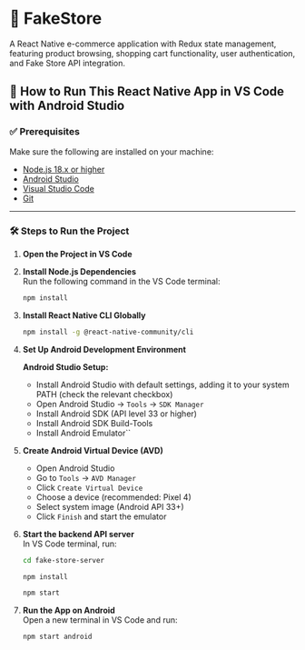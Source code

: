 # 🛒 FakeStore  

A React Native e-commerce application with Redux state management, featuring product browsing, shopping cart functionality, user authentication, and Fake Store API integration.

## 🚀 How to Run This React Native App in VS Code with Android Studio

### ✅ Prerequisites  

Make sure the following are installed on your machine:

- [Node.js 18.x or higher](https://nodejs.org/)  
- [Android Studio](https://developer.android.com/studio)  
- [Visual Studio Code](https://code.visualstudio.com/)  
- [Git](https://git-scm.com/)

---

### 🛠️ Steps to Run the Project

1. **Open the Project in VS Code**  

2. **Install Node.js Dependencies**  
   Run the following command in the VS Code terminal:

   ```bash
   npm install
   ```

3. **Install React Native CLI Globally**  

   ```bash
   npm install -g @react-native-community/cli
   ```

4. **Set Up Android Development Environment**  

   **Android Studio Setup:**
   - Install Android Studio with default settings, adding it to your system PATH (check the relevant checkbox)
   - Open Android Studio → `Tools` → `SDK Manager`
   - Install Android SDK (API level 33 or higher)
   - Install Android SDK Build-Tools
   - Install Android Emulator``

5. **Create Android Virtual Device (AVD)**  
   - Open Android Studio
   - Go to `Tools` → `AVD Manager`
   - Click `Create Virtual Device`
   - Choose a device (recommended: Pixel 4)
   - Select system image (Android API 33+)
   - Click `Finish` and start the emulator

6. **Start the backend API server**  
   In VS Code terminal, run:

   ```bash
   cd fake-store-server
   ```

   ```bash
   npm install
   ```

   ```bash
   npm start
   ```

7. **Run the App on Android**  
    Open a new terminal in VS Code and run:

    ```bash
    npm start android
    ```
